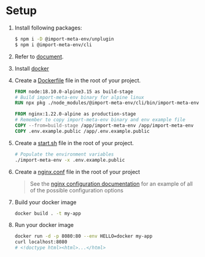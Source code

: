 # Setup

1. Install following packages:

   ```sh
   $ npm i -D @import-meta-env/unplugin
   $ npm i @import-meta-env/cli
   ```

1. Refer to [document](https://iendeavor.github.io/import-meta-env/guide/getting-started/introduction.html).

1. Install [docker](https://www.docker.com/get-started)

1. Create a [Dockerfile](./Dockerfile) file in the root of your project.

   ```Dockerfile
   FROM node:18.10.0-alpine3.15 as build-stage
   # Build import-meta-env binary for alpine linux
   RUN npx pkg ./node_modules/@import-meta-env/cli/bin/import-meta-env.js -t node16-alpine -o import-meta-env

   FROM nginx:1.22.0-alpine as production-stage
   # Remember to copy import-meta-env binary and env example file
   COPY --from=build-stage /app/import-meta-env /app/import-meta-env
   COPY .env.example.public /app/.env.example.public
   ```

1. Create a [start.sh](./start.sh) file in the root of your project.

   ```sh
   # Populate the environment variables
   ./import-meta-env -x .env.example.public
   ```

1. Create a [nginx.conf](./nginx.conf) file in the root of your project

   > See the [nginx configuration documentation](https://www.nginx.com/resources/wiki/start/topics/examples/full/) for an example of all of the possible configuration options

1. Build your docker image

   ```sh
   docker build . -t my-app
   ```

1. Run your docker image

   ```sh
   docker run -d -p 8080:80 --env HELLO=docker my-app
   curl localhost:8080
   # <!doctype html><html>...</html>
   ```
